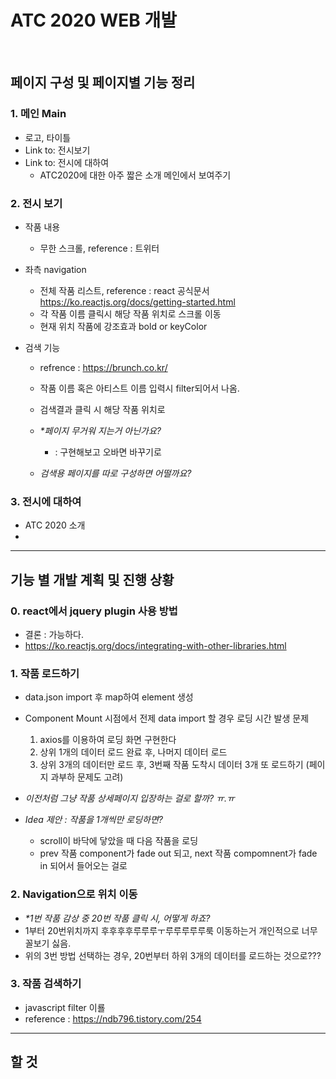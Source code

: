 # ATC 2020 WEB 개발
<br/>


## 페이지 구성 및 페이지별 기능 정리
### 1. 메인 Main
- 로고, 타이틀
- Link to: 전시보기
- Link to: 전시에 대하여
    - ATC2020에 대한 아주 짧은 소개 메인에서 보여주기

### 2. 전시 보기
- 작품 내용
    - 무한 스크롤, reference : 트위터

- 좌측 navigation
    - 전체 작품 리스트, reference : react 공식문서 https://ko.reactjs.org/docs/getting-started.html
    - 각 작품 이름 클릭시 해당 작품 위치로 스크롤 이동
    - 현재 위치 작품에 강조효과 bold or keyColor


- 검색 기능
    - refrence : https://brunch.co.kr/
    - 작품 이름 혹은 아티스트 이름 입력시 filter되어서 나옴.
    - 검색결과 클릭 시 해당 작품 위치로

    - _*페이지 무거워 지는거 아닌가요?_
        - : 구현해보고 오바면 바꾸기로 
    - _검색용 페이지를 따로 구성하면 어떨까요?_

### 3. 전시에 대하여
- ATC 2020 소개
- 

---
## 기능 별 개발 계획 및 진행 상황
### 0. react에서 jquery plugin 사용 방법
- 결론 : 가능하다.
- https://ko.reactjs.org/docs/integrating-with-other-libraries.html

### 1. 작품 로드하기
- data.json import 후 map하여 element 생성
- Component Mount 시점에서 전제 data import 할 경우 로딩 시간 발생 문제
    1. axios를 이용하여 로딩 화면 구현한다
    2. 상위 1개의 데이터 로드 완료 후, 나머지 데이터 로드
    3. 상위 3개의 데이터만 로드 후, 3번째 작품 도착시 데이터 3개 또 로드하기 (페이지 과부하 문제도 고려)

- _이전처럼 그냥 작품 상세페이지 입장하는 걸로 할까? ㅠ.ㅠ_

- _Idea 제안 : 작품을 1개씩만 로딩하면?_
    - scroll이 바닥에 닿았을 때 다음 작품을 로딩
    - prev 작품 component가 fade out 되고, next 작품 compomnent가 fade in 되어서 들어오는 걸로

### 2. Navigation으로 위치 이동
- _*1번 작품 감상 중 20번 작품 클릭 시, 어떻게 하죠?_
- 1부터 20번위치까지 후후후후루루루ㅜ루루루루루룩 이동하는거 개인적으로 너무 꼴보기 싫음.
- 위의 3번 방법 선택하는 경우, 20번부터 하위 3개의 데이터를 로드하는 것으로???

### 3. 작품 검색하기
- javascript filter 이룔
- reference : https://ndb796.tistory.com/254
---
## 할 것
